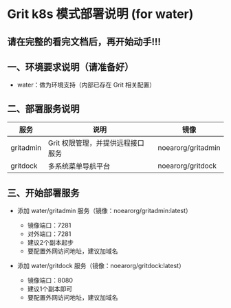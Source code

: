 # Grit k8s 模式部署说明 (for water)

## 请在完整的看完文档后，再开始动手!!!

## 一、环境要求说明（请准备好）

* water：做为环境支持（内部已存在 Grit 相关配置）


## 二、部署服务说明

| 服务 | 说明                  |  镜像 |
| -------- |---------------------|  -------- | 
| gritadmin   | Grit 权限管理，并提供远程接口服务 |  noearorg/gritadmin | 
| gritdock    | 多系统菜单导航平台           |  noearorg/gritdock | 


## 三、开始部署服务

* 添加 water/gritadmin 服务（镜像：noearorg/gritadmin:latest）
  * 镜像端口：7281
  * 对外端口：7281
  * 建议2个副本起步
  * 要配置外网访问地址，建议加域名

* 添加 water/gritdock 服务（镜像：noearorg/gritdock:latest）
  * 镜像端口：8080
  * 建议1个副本即可
  * 要配置外网访问地址，建议加域名
  